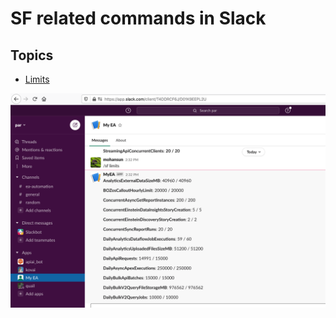 # SF related commands in Slack

## Topics
- [Limits](#limits)


<a name='limits'></a>

![limits](img/sf-limits-1.png)
